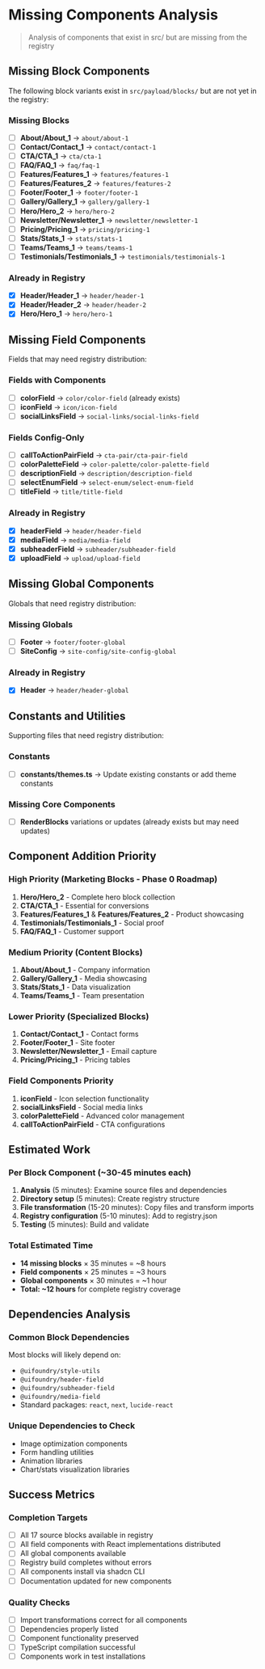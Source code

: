 # Missing Components Analysis

> Analysis of components that exist in src/ but are missing from the registry

## Missing Block Components

The following block variants exist in `src/payload/blocks/` but are not yet in the registry:

### Missing Blocks

- [ ] **About/About_1** → `about/about-1`
- [ ] **Contact/Contact_1** → `contact/contact-1`
- [ ] **CTA/CTA_1** → `cta/cta-1`
- [ ] **FAQ/FAQ_1** → `faq/faq-1`
- [ ] **Features/Features_1** → `features/features-1`
- [ ] **Features/Features_2** → `features/features-2`
- [ ] **Footer/Footer_1** → `footer/footer-1`
- [ ] **Gallery/Gallery_1** → `gallery/gallery-1`
- [ ] **Hero/Hero_2** → `hero/hero-2`
- [ ] **Newsletter/Newsletter_1** → `newsletter/newsletter-1`
- [ ] **Pricing/Pricing_1** → `pricing/pricing-1`
- [ ] **Stats/Stats_1** → `stats/stats-1`
- [ ] **Teams/Teams_1** → `teams/teams-1`
- [ ] **Testimonials/Testimonials_1** → `testimonials/testimonials-1`

### Already in Registry

- [x] **Header/Header_1** → `header/header-1`
- [x] **Header/Header_2** → `header/header-2`
- [x] **Hero/Hero_1** → `hero/hero-1`

## Missing Field Components

Fields that may need registry distribution:

### Fields with Components

- [ ] **colorField** → `color/color-field` (already exists)
- [ ] **iconField** → `icon/icon-field`
- [ ] **socialLinksField** → `social-links/social-links-field`

### Fields Config-Only

- [ ] **callToActionPairField** → `cta-pair/cta-pair-field`
- [ ] **colorPaletteField** → `color-palette/color-palette-field`
- [ ] **descriptionField** → `description/description-field`
- [ ] **selectEnumField** → `select-enum/select-enum-field`
- [ ] **titleField** → `title/title-field`

### Already in Registry

- [x] **headerField** → `header/header-field`
- [x] **mediaField** → `media/media-field`
- [x] **subheaderField** → `subheader/subheader-field`
- [x] **uploadField** → `upload/upload-field`

## Missing Global Components

Globals that need registry distribution:

### Missing Globals

- [ ] **Footer** → `footer/footer-global`
- [ ] **SiteConfig** → `site-config/site-config-global`

### Already in Registry

- [x] **Header** → `header/header-global`

## Constants and Utilities

Supporting files that need registry distribution:

### Constants

- [ ] **constants/themes.ts** → Update existing constants or add theme constants

### Missing Core Components

- [ ] **RenderBlocks** variations or updates (already exists but may need updates)

## Component Addition Priority

### High Priority (Marketing Blocks - Phase 0 Roadmap)

1. **Hero/Hero_2** - Complete hero block collection
2. **CTA/CTA_1** - Essential for conversions
3. **Features/Features_1** & **Features/Features_2** - Product showcasing
4. **Testimonials/Testimonials_1** - Social proof
5. **FAQ/FAQ_1** - Customer support

### Medium Priority (Content Blocks)

1. **About/About_1** - Company information
2. **Gallery/Gallery_1** - Media showcasing
3. **Stats/Stats_1** - Data visualization
4. **Teams/Teams_1** - Team presentation

### Lower Priority (Specialized Blocks)

1. **Contact/Contact_1** - Contact forms
2. **Footer/Footer_1** - Site footer
3. **Newsletter/Newsletter_1** - Email capture
4. **Pricing/Pricing_1** - Pricing tables

### Field Components Priority

1. **iconField** - Icon selection functionality
2. **socialLinksField** - Social media links
3. **colorPaletteField** - Advanced color management
4. **callToActionPairField** - CTA configurations

## Estimated Work

### Per Block Component (~30-45 minutes each)

1. **Analysis** (5 minutes): Examine source files and dependencies
2. **Directory setup** (5 minutes): Create registry structure
3. **File transformation** (15-20 minutes): Copy files and transform imports
4. **Registry configuration** (5-10 minutes): Add to registry.json
5. **Testing** (5 minutes): Build and validate

### Total Estimated Time

- **14 missing blocks** × 35 minutes = ~8 hours
- **Field components** × 25 minutes = ~3 hours
- **Global components** × 30 minutes = ~1 hour
- **Total: ~12 hours** for complete registry coverage

## Dependencies Analysis

### Common Block Dependencies

Most blocks will likely depend on:

- `@uifoundry/style-utils`
- `@uifoundry/header-field`
- `@uifoundry/subheader-field`
- `@uifoundry/media-field`
- Standard packages: `react`, `next`, `lucide-react`

### Unique Dependencies to Check

- Image optimization components
- Form handling utilities
- Animation libraries
- Chart/stats visualization libraries

## Success Metrics

### Completion Targets

- [ ] All 17 source blocks available in registry
- [ ] All field components with React implementations distributed
- [ ] All global components available
- [ ] Registry build completes without errors
- [ ] All components install via shadcn CLI
- [ ] Documentation updated for new components

### Quality Checks

- [ ] Import transformations correct for all components
- [ ] Dependencies properly listed
- [ ] Component functionality preserved
- [ ] TypeScript compilation successful
- [ ] Components work in test installations
